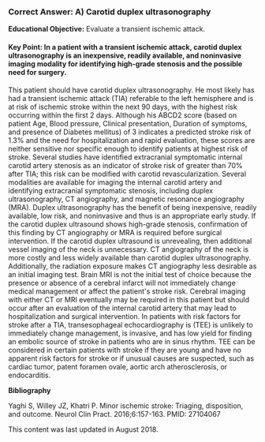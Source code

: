 
### Correct Answer: A) Carotid duplex ultrasonography 

**Educational Objective:** Evaluate a transient ischemic attack.

#### **Key Point:** In a patient with a transient ischemic attack, carotid duplex ultrasonography is an inexpensive, readily available, and noninvasive imaging modality for identifying high-grade stenosis and the possible need for surgery.

This patient should have carotid duplex ultrasonography. He most likely has had a transient ischemic attack (TIA) referable to the left hemisphere and is at risk of ischemic stroke within the next 90 days, with the highest risk occurring within the first 2 days. Although his ABCD2 score (based on patient Age, Blood pressure, Clinical presentation, Duration of symptoms, and presence of Diabetes mellitus) of 3 indicates a predicted stroke risk of 1.3% and the need for hospitalization and rapid evaluation, these scores are neither sensitive nor specific enough to identify patients at highest risk of stroke. Several studies have identified extracranial symptomatic internal carotid artery stenosis as an indicator of stroke risk of greater than 70% after TIA; this risk can be modified with carotid revascularization. Several modalities are available for imaging the internal carotid artery and identifying extracranial symptomatic stenosis, including duplex ultrasonography, CT angiography, and magnetic resonance angiography (MRA). Duplex ultrasonography has the benefit of being inexpensive, readily available, low risk, and noninvasive and thus is an appropriate early study. If the carotid duplex ultrasound shows high-grade stenosis, confirmation of this finding by CT angiography or MRA is required before surgical intervention. If the carotid duplex ultrasound is unrevealing, then additional vessel imaging of the neck is unnecessary.
CT angiography of the neck is more costly and less widely available than carotid duplex ultrasonography. Additionally, the radiation exposure makes CT angiography less desirable as an initial imaging test.
Brain MRI is not the initial test of choice because the presence or absence of a cerebral infarct will not immediately change medical management or affect the patient's stroke risk. Cerebral imaging with either CT or MRI eventually may be required in this patient but should occur after an evaluation of the internal carotid artery that may lead to hospitalization and surgical intervention.
In patients with risk factors for stroke after a TIA, transesophageal echocardiography is (TEE) is unlikely to immediately change management, is invasive, and has low yield for finding an embolic source of stroke in patients who are in sinus rhythm. TEE can be considered in certain patients with stroke if they are young and have no apparent risk factors for stroke or if unusual causes are suspected, such as cardiac tumor, patent foramen ovale, aortic arch atherosclerosis, or endocarditis.

**Bibliography**

Yaghi S, Willey JZ, Khatri P. Minor ischemic stroke: Triaging, disposition, and outcome. Neurol Clin Pract. 2016;6:157-163. PMID: 27104067

This content was last updated in August 2018.